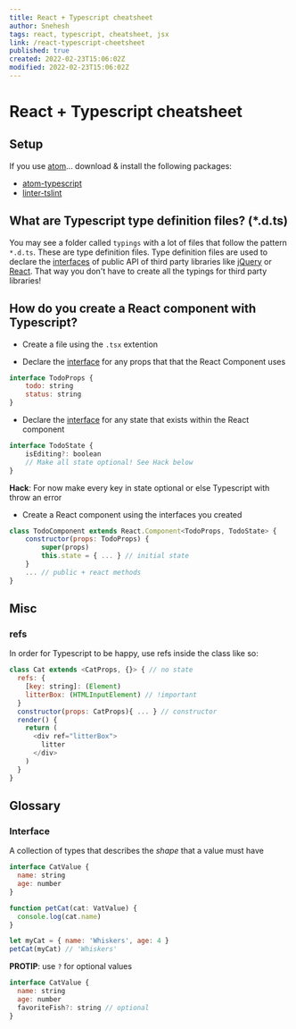 ```yaml
---
title: React + Typescript cheatsheet
author: Snehesh
tags: react, typescript, cheatsheet, jsx
link: /react-typescript-cheetsheet
published: true
created: 2022-02-23T15:06:02Z
modified: 2022-02-23T15:06:02Z
---
```


# React + Typescript cheatsheet

## Setup

If you use [atom](https://atom.io/)... download & install the following packages:
* [atom-typescript](https://atom.io/packages/atom-typescript)
* [linter-tslint](https://atom.io/packages/linter-tslint)


## What are Typescript type definition files? (*.d.ts)
You may see a folder called `typings` with a lot of files that follow the pattern `*.d.ts`. These are type definition files. Type definition files are used to declare the [interfaces](#interface) of public API of third party libraries like [jQuery](https://jquery.com/) or [React](https://facebook.github.io/react/). That way you don't have to create all the typings for third party libraries!

## How do you create a React component with Typescript?
* Create a file using the `.tsx` extention

* Declare the [interface](#interface) for any props that that the React Component uses
```javascript
interface TodoProps {
    todo: string
    status: string
}
```

* Declare the [interface](#interface) for any state that exists within the React component
```javascript
interface TodoState {
    isEditing?: boolean
    // Make all state optional! See Hack below
}
```
**Hack**: For now make every key in state optional or else Typescript with throw an error

* Create a React component using the interfaces you created
```javascript
class TodoComponent extends React.Component<TodoProps, TodoState> {
    constructor(props: TodoProps) {
        super(props)
        this.state = { ... } // initial state
    }
    ... // public + react methods
}
```

## Misc

### refs
In order for Typescript to be happy, use refs inside the class like so:
```javascript
class Cat extends <CatProps, {}> { // no state
  refs: {
    [key: string]: (Element)
    litterBox: (HTMLInputElement) // !important
  }
  constructor(props: CatProps){ ... } // constructor
  render() {
    return (
      <div ref="litterBox">
        litter
      </div>
    )
  }
}
```

## Glossary

### Interface
A collection of types that describes the *shape* that a value must have

```javascript
interface CatValue {
  name: string
  age: number
}

function petCat(cat: VatValue) {
  console.log(cat.name)
}

let myCat = { name: 'Whiskers', age: 4 }
petCat(myCat) // 'Whiskers'
```

**PROTIP**: use `?` for optional values
```javascript
interface CatValue {
  name: string
  age: number
  favoriteFish?: string // optional
}
```
